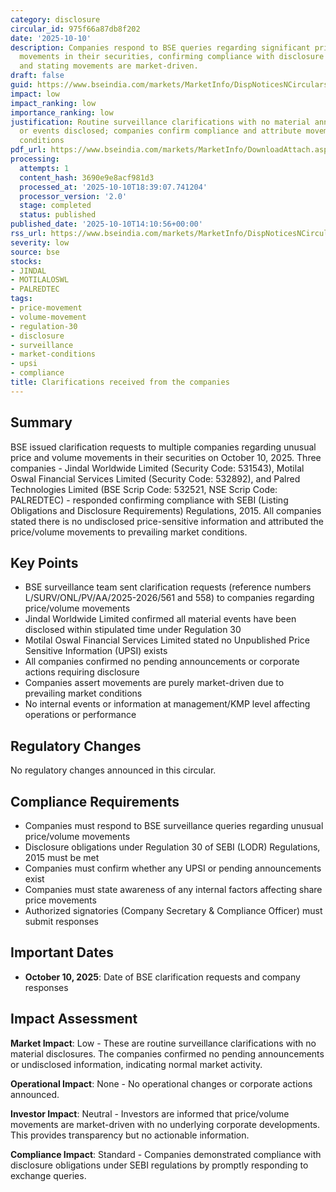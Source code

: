 ```yaml
---
category: disclosure
circular_id: 975f66a87db8f202
date: '2025-10-10'
description: Companies respond to BSE queries regarding significant price and volume
  movements in their securities, confirming compliance with disclosure requirements
  and stating movements are market-driven.
draft: false
guid: https://www.bseindia.com/markets/MarketInfo/DispNoticesNCirculars.aspx?Noticeid={41D55D44-B19E-47B0-A0AF-E9671F14F1A6}&noticeno=20251010-58&dt=10/10/2025&icount=58&totcount=72&flag=0
impact: low
impact_ranking: low
importance_ranking: low
justification: Routine surveillance clarifications with no material announcements
  or events disclosed; companies confirm compliance and attribute movements to market
  conditions
pdf_url: https://www.bseindia.com/markets/MarketInfo/DownloadAttach.aspx?id=20251010-58&attachedId=8aa76d29-9211-4d06-b09d-a56a2890bc90
processing:
  attempts: 1
  content_hash: 3690e9e8acf981d3
  processed_at: '2025-10-10T18:39:07.741204'
  processor_version: '2.0'
  stage: completed
  status: published
published_date: '2025-10-10T14:10:56+00:00'
rss_url: https://www.bseindia.com/markets/MarketInfo/DispNoticesNCirculars.aspx?Noticeid={41D55D44-B19E-47B0-A0AF-E9671F14F1A6}&noticeno=20251010-58&dt=10/10/2025&icount=58&totcount=72&flag=0
severity: low
source: bse
stocks:
- JINDAL
- MOTILALOSWL
- PALREDTEC
tags:
- price-movement
- volume-movement
- regulation-30
- disclosure
- surveillance
- market-conditions
- upsi
- compliance
title: Clarifications received from the companies
---
```


## Summary

BSE issued clarification requests to multiple companies regarding unusual price and volume movements in their securities on October 10, 2025. Three companies - Jindal Worldwide Limited (Security Code: 531543), Motilal Oswal Financial Services Limited (Security Code: 532892), and Palred Technologies Limited (BSE Scrip Code: 532521, NSE Scrip Code: PALREDTEC) - responded confirming compliance with SEBI (Listing Obligations and Disclosure Requirements) Regulations, 2015. All companies stated there is no undisclosed price-sensitive information and attributed the price/volume movements to prevailing market conditions.

## Key Points

- BSE surveillance team sent clarification requests (reference numbers L/SURV/ONL/PV/AA/2025-2026/561 and 558) to companies regarding price/volume movements
- Jindal Worldwide Limited confirmed all material events have been disclosed within stipulated time under Regulation 30
- Motilal Oswal Financial Services Limited stated no Unpublished Price Sensitive Information (UPSI) exists
- All companies confirmed no pending announcements or corporate actions requiring disclosure
- Companies assert movements are purely market-driven due to prevailing market conditions
- No internal events or information at management/KMP level affecting operations or performance

## Regulatory Changes

No regulatory changes announced in this circular.

## Compliance Requirements

- Companies must respond to BSE surveillance queries regarding unusual price/volume movements
- Disclosure obligations under Regulation 30 of SEBI (LODR) Regulations, 2015 must be met
- Companies must confirm whether any UPSI or pending announcements exist
- Companies must state awareness of any internal factors affecting share price movements
- Authorized signatories (Company Secretary & Compliance Officer) must submit responses

## Important Dates

- **October 10, 2025**: Date of BSE clarification requests and company responses

## Impact Assessment

**Market Impact**: Low - These are routine surveillance clarifications with no material disclosures. The companies confirmed no pending announcements or undisclosed information, indicating normal market activity.

**Operational Impact**: None - No operational changes or corporate actions announced.

**Investor Impact**: Neutral - Investors are informed that price/volume movements are market-driven with no underlying corporate developments. This provides transparency but no actionable information.

**Compliance Impact**: Standard - Companies demonstrated compliance with disclosure obligations under SEBI regulations by promptly responding to exchange queries.
